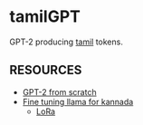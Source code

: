 # tamilGPT

GPT-2 producing <a href="https://en.wikipedia.org/wiki/Tamil_language">tamil</a> tokens.

## RESOURCES
* <a href="https://www.youtube.com/watch?v=l8pRSuU81PU">GPT-2 from scratch</a>
* <a href="https://www.tensoic.com/blog/kannada-llama/">Fine tuning llama for kannada</a>
    * <a href="https://arxiv.org/abs/2106.09685">LoRa</a>